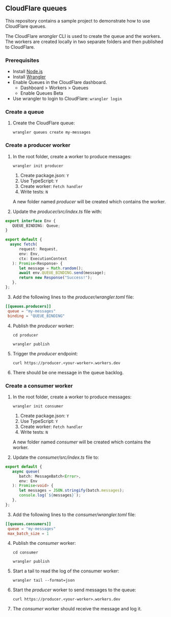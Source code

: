 ## CloudFlare queues

This repository contains a sample project to demonstrate how to use CloudFlare queues.

The CloudFlare *wrangler* CLI is used to create the queue and the workers. The workers are created locally in two separate folders and then published to CloudFlare.

### Prerequisites

- Install [Node.js](https://nodejs.org/en/download/)
- Install [Wrangler](https://developers.cloudflare.com/workers/wrangler/install-and-update/)
- Enable Queues in the CloudFlare dashboard.
  - Dashboard > Workers > Queues
  - Enable Queues Beta
- Use wrangler to login to CloudFlare: `wrangler login`

### Create a queue

1. Create the CloudFlare queue:

   `wrangler queues create my-messages`

### Create a producer worker

1. In the root folder, create a worker to produce messages:

    `wrangler init producer`

   1. Create package.json: `Y`
   2. Use TypeScript: `Y`
   3. Create worker: `Fetch handler`
   4. Write tests: `N`

   A new folder named *producer* will be created which contains the worker.

2. Update the *producer/src/index.ts* file with:

```typescript
export interface Env {
   QUEUE_BINDING: Queue;
}

export default {
  async fetch(
      request: Request,
      env: Env,
      ctx: ExecutionContext
   ): Promise<Response> {
      let message = Math.random();
      await env.QUEUE_BINDING.send(message);
      return new Response("Success!");
   },
};
```

3. Add the following lines to the *producer/wrangler.toml* file:

```toml
[[queues.producers]]
 queue = "my-messages" 
 binding = "QUEUE_BINDING"
```

4. Publish the *producer* worker:

   `cd producer`

   `wrangler publish`

5. Trigger the *producer* endpoint:

   `curl https://producer.<your-worker>.workers.dev`

6. There should be one message in the queue backlog.


### Create a consumer worker

1. In the root folder, create a worker to produce messages:

    `wrangler init consumer`

   1. Create package.json: `Y`
   2. Use TypeScript: `Y`
   3. Create worker: `Fetch handler`
   4. Write tests: `N`

   A new folder named *consumer* will be created which contains the worker.

2. Update the *consumer/src/index.ts* file to:

```typescript
export default {
   async queue(
      batch: MessageBatch<Error>,
      env: Env
   ): Promise<void> {
      let messages = JSON.stringify(batch.messages);
      console.log(`${messages}`);
   },
};
```

3. Add the following lines to the *consumer/wrangler.toml* file:

```toml
[[queues.consumers]]
 queue = "my-messages"
 max_batch_size = 1
```

4. Publish the *consumer* worker:

   `cd consumer`

   `wrangler publish`

5. Start a tail to read the log of the consumer worker:

   `wrangler tail --format=json`

6. Start the *producer* worker to send messages to the queue:

   `curl https://producer.<your-worker>.workers.dev`

7. The *consumer* worker should receive the message and log it.